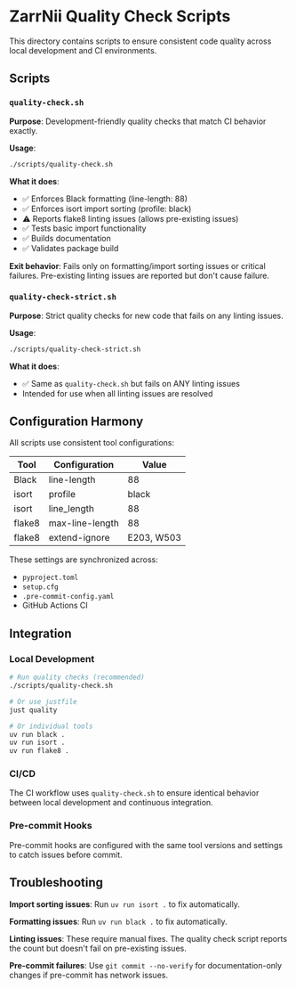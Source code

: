 # ZarrNii Quality Check Scripts

This directory contains scripts to ensure consistent code quality across local development and CI environments.

## Scripts

### `quality-check.sh`
**Purpose**: Development-friendly quality checks that match CI behavior exactly.

**Usage**:
```bash
./scripts/quality-check.sh
```

**What it does**:
- ✅ Enforces Black formatting (line-length: 88)
- ✅ Enforces isort import sorting (profile: black)
- ⚠️ Reports flake8 linting issues (allows pre-existing issues)
- ✅ Tests basic import functionality
- ✅ Builds documentation
- ✅ Validates package build

**Exit behavior**: Fails only on formatting/import sorting issues or critical failures. Pre-existing linting issues are reported but don't cause failure.

### `quality-check-strict.sh`
**Purpose**: Strict quality checks for new code that fails on any linting issues.

**Usage**:
```bash
./scripts/quality-check-strict.sh
```

**What it does**:
- ✅ Same as `quality-check.sh` but fails on ANY linting issues
- Intended for use when all linting issues are resolved

## Configuration Harmony

All scripts use consistent tool configurations:

| Tool | Configuration | Value |
|------|---------------|-------|
| Black | line-length | 88 |
| isort | profile | black |
| isort | line_length | 88 |
| flake8 | max-line-length | 88 |
| flake8 | extend-ignore | E203, W503 |

These settings are synchronized across:
- `pyproject.toml`
- `setup.cfg` 
- `.pre-commit-config.yaml`
- GitHub Actions CI

## Integration

### Local Development
```bash
# Run quality checks (recommended)
./scripts/quality-check.sh

# Or use justfile
just quality

# Or individual tools
uv run black .
uv run isort .
uv run flake8 .
```

### CI/CD
The CI workflow uses `quality-check.sh` to ensure identical behavior between local development and continuous integration.

### Pre-commit Hooks
Pre-commit hooks are configured with the same tool versions and settings to catch issues before commit.

## Troubleshooting

**Import sorting issues**: Run `uv run isort .` to fix automatically.

**Formatting issues**: Run `uv run black .` to fix automatically.

**Linting issues**: These require manual fixes. The quality check script reports the count but doesn't fail on pre-existing issues.

**Pre-commit failures**: Use `git commit --no-verify` for documentation-only changes if pre-commit has network issues.